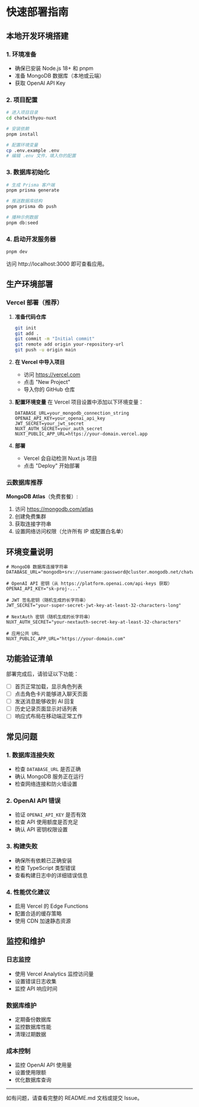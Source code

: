 # 快速部署指南

## 本地开发环境搭建

### 1. 环境准备
- 确保已安装 Node.js 18+ 和 pnpm
- 准备 MongoDB 数据库（本地或云端）
- 获取 OpenAI API Key

### 2. 项目配置
```bash
# 进入项目目录
cd chatwithyou-nuxt

# 安装依赖
pnpm install

# 配置环境变量
cp .env.example .env
# 编辑 .env 文件，填入你的配置
```

### 3. 数据库初始化
```bash
# 生成 Prisma 客户端
pnpm prisma generate

# 推送数据库结构
pnpm prisma db push

# 播种示例数据
pnpm db:seed
```

### 4. 启动开发服务器
```bash
pnpm dev
```

访问 http://localhost:3000 即可查看应用。

## 生产环境部署

### Vercel 部署（推荐）

1. **准备代码仓库**
   ```bash
   git init
   git add .
   git commit -m "Initial commit"
   git remote add origin your-repository-url
   git push -u origin main
   ```

2. **在 Vercel 中导入项目**
   - 访问 https://vercel.com
   - 点击 "New Project"
   - 导入你的 GitHub 仓库

3. **配置环境变量**
   在 Vercel 项目设置中添加以下环境变量：
   ```
   DATABASE_URL=your_mongodb_connection_string
   OPENAI_API_KEY=your_openai_api_key
   JWT_SECRET=your_jwt_secret
   NUXT_AUTH_SECRET=your_auth_secret
   NUXT_PUBLIC_APP_URL=https://your-domain.vercel.app
   ```

4. **部署**
   - Vercel 会自动检测 Nuxt.js 项目
   - 点击 "Deploy" 开始部署

### 云数据库推荐

**MongoDB Atlas**（免费套餐）:
1. 访问 https://mongodb.com/atlas
2. 创建免费集群
3. 获取连接字符串
4. 设置网络访问权限（允许所有 IP 或配置白名单）

## 环境变量说明

```env
# MongoDB 数据库连接字符串
DATABASE_URL="mongodb+srv://username:password@cluster.mongodb.net/chatwithyou"

# OpenAI API 密钥（从 https://platform.openai.com/api-keys 获取）
OPENAI_API_KEY="sk-proj-..."

# JWT 签名密钥（随机生成的长字符串）
JWT_SECRET="your-super-secret-jwt-key-at-least-32-characters-long"

# NextAuth 密钥（随机生成的长字符串）
NUXT_AUTH_SECRET="your-nextauth-secret-key-at-least-32-characters"

# 应用公共 URL
NUXT_PUBLIC_APP_URL="https://your-domain.com"
```

## 功能验证清单

部署完成后，请验证以下功能：

- [ ] 首页正常加载，显示角色列表
- [ ] 点击角色卡片能够进入聊天页面
- [ ] 发送消息能够收到 AI 回复
- [ ] 历史记录页面显示对话列表
- [ ] 响应式布局在移动端正常工作

## 常见问题

### 1. 数据库连接失败
- 检查 `DATABASE_URL` 是否正确
- 确认 MongoDB 服务正在运行
- 检查网络连接和防火墙设置

### 2. OpenAI API 错误
- 验证 `OPENAI_API_KEY` 是否有效
- 检查 API 使用额度是否充足
- 确认 API 密钥权限设置

### 3. 构建失败
- 确保所有依赖已正确安装
- 检查 TypeScript 类型错误
- 查看构建日志中的详细错误信息

### 4. 性能优化建议
- 启用 Vercel 的 Edge Functions
- 配置合适的缓存策略
- 使用 CDN 加速静态资源

## 监控和维护

### 日志监控
- 使用 Vercel Analytics 监控访问量
- 设置错误日志收集
- 监控 API 响应时间

### 数据库维护
- 定期备份数据库
- 监控数据库性能
- 清理过期数据

### 成本控制
- 监控 OpenAI API 使用量
- 设置使用限额
- 优化数据库查询

---

如有问题，请查看完整的 README.md 文档或提交 Issue。
